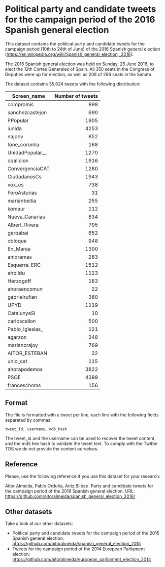 # Political party and candidate tweets for the campaign period of the 2016 Spanish general election
This dataset contains the political party and candidate tweets for the campaign period (10th to 24th of June) of the 2016 Spanish general election (https://en.wikipedia.org/wiki/Spanish_general_election,_2016).

The 2016 Spanish general election was held on Sunday, 26 June 2016, to elect the 12th Cortes Generales of Spain. All 350 seats in the Congress of Deputies were up for election, as well as 208 of 266 seats in the Senate.

The dataset contains 35,624 tweets with the following distribution:

| Screen_name   | Number of tweets  |
| ------------- | -----:|
|compromis|898| 
|sanchezcastejon|690| 
|PPopular|1905| 
|iunida|4253| 
|eajpnv|852| 
|tone_corunha|168| 
|UnidadPopular__|1270| 
|coalicion|1916| 
|ConvergenciaCAT|1280| 
|CiudadanosCs|1943| 
|vox_es|738| 
|ForoAsturias|31| 
|marianbeitia|255| 
|komaur|112| 
|Nueva_Canarias|834| 
|Albert_Rivera|705| 
|geroabai|652| 
|obloque|948| 
|En_Marea|1300| 
|anioramas|283| 
|Esquerra_ERC|1512| 
|ehbildu|1123| 
|Herzogoff|183| 
|ahoraencomun|22| 
|gabrielrufian|360| 
|UPYD|1119| 
|CatalunyaSi|10| 
|carloscallon|500| 
|Pablo_Iglesias_|121| 
|agarzon|348| 
|marianorajoy|769| 
|AITOR_ESTEBAN|32| 
|unio_cat|115| 
|ahorapodemos|3822| 
|PSOE|4399| 
|franceschoms|156|

## Format

The file is formatted with a tweet per line, each line with the following fields separated by commas:

```
tweet_id, username, md5_hash
```

The tweet_id and the username can be used to recover the tweet content, and the md5 hex hash to validate the tweet text. To comply with the Twitter TOS we do not provide the content ourselves.

## Reference

Please, use the following reference if you use this dataset for your research:

Aitor Almeida, Pablo Orduña, Aritz Bilbao. 
Party and candidate tweets for the campaign period of the 2016 Spanish general election. 
URL: https://github.com/aitoralmeida/spanish_general_election_2016/

## Other datasets

Take a look at our other datasets:
*  Political party and candidate tweets for the campaign period of the 2015 Spanish general election: https://github.com/aitoralmeida/spanish_general_election_2015
* Tweets for the campaign period of the 2014 European Parliament election: https://github.com/aitoralmeida/european_parliament_election_2014

